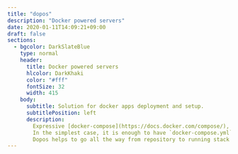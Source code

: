 ```yaml
---
title: "dopos"
description: "Docker powered servers"
date: 2020-01-11T14:09:21+09:00
draft: false
sections:
  - bgcolor: DarkSlateBlue
    type: normal
    header:
      title: Docker powered servers
      hlcolor: DarkKhaki
      color: "#fff"
      fontSize: 32
      width: 415
    body:
      subtitle: Solution for docker apps deployment and setup.
      subtitlePosition: left
      description: 
        Expressive [docker-compose](https://docs.docker.com/compose/), great [docker](https://www.docker.com/) and awesome open source applications hosted on [github](https://github.com/). It gives ability to get CI/CD systems very easily.
        In the simplest case, it is enough to have `docker-compose.yml` and run `docker-compose up` command. But sometimes reality is slightly harder.
        Dopos helps to go all the way from repository to running stack of docker containers with help of [make](https://www.gnu.org/software/make/) and our project <a href="/dcape">DCAPE</a>.
---
```

